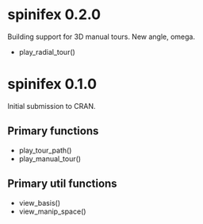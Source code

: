 # spinifex 0.2.0

Building support for 3D manual tours. New angle, omega.

- play_radial_tour()

# spinifex 0.1.0

Initial submission to CRAN.

## Primary functions

- play_tour_path()
- play_manual_tour()

## Primary util functions

- view_basis()
- view_manip_space()
